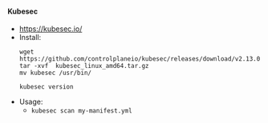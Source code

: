 #### Kubesec

- <https://kubesec.io/>
- Install:
  ```
  wget https://github.com/controlplaneio/kubesec/releases/download/v2.13.0/kubesec_linux_amd64.tar.gz
  tar -xvf  kubesec_linux_amd64.tar.gz
  mv kubesec /usr/bin/
  
  kubesec version
  ```
- Usage:
  - `kubesec scan my-manifest.yml`